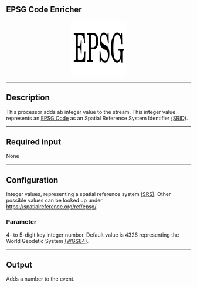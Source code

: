 <!--
  ~ Licensed to the Apache Software Foundation (ASF) under one or more
  ~ contributor license agreements.  See the NOTICE file distributed with
  ~ this work for additional information regarding copyright ownership.
  ~ The ASF licenses this file to You under the Apache License, Version 2.0
  ~ (the "License"); you may not use this file except in compliance with
  ~ the License.  You may obtain a copy of the License at
  ~
  ~    http://www.apache.org/licenses/LICENSE-2.0
  ~
  ~ Unless required by applicable law or agreed to in writing, software
  ~ distributed under the License is distributed on an "AS IS" BASIS,
  ~ WITHOUT WARRANTIES OR CONDITIONS OF ANY KIND, either express or implied.
  ~ See the License for the specific language governing permissions and
  ~ limitations under the License.
  ~
  -->

## EPSG Code Enricher

<p align="center">
    <img src="icon.png" width="150px;" class="pe-image-documentation"/>
</p>


***

## Description

This processor adds ab integer value to the stream. This integer value represents
an [EPSG Code](https://en.wikipedia.org/wiki/EPSG_Geodetic_Parameter_Dataset) as an Spatial Reference System Identifier [(SRID)](https://en.wikipedia.org/wiki/Spatial_reference_system#Identifier).


***

## Required input

None

***

## Configuration

Integer values, representing a spatial reference system [(SRS)](https://en.wikipedia.org/wiki/Spatial_reference_system#Identifier).  Other possible values can be looked up under https://spatialreference.org/ref/epsg/.

### Parameter

4- to 5-digit key integer number. Default value is 4326 representing the World Geodetic System [(WGS84)](https://en.wikipedia.org/wiki/World_Geodetic_System#WGS84).

***
## Output

Adds a number to the event.
